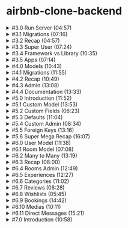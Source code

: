 # airbnb-clone-backend

<details>
<summary> #3.0 Run Server (04:57)
</summary>

**서버 키는 법**

airbnb-clone-backend 폴더 위치 아래에서 터미널을 킨 후 `poetry shell`로 `django` 가상환경으로 들어가준다.
그 다음 `python manage.py runserver` 명령어를 터미널에서 실행해준다.

**서버 닫는 법**

`Ctrl + C`로 중지한다.

</details>

<details>
<summary>
#3.1 Migrations (07:16)
</summary>

**admin page**

/admin/ 페이지로 가려함.

- /admin/ 페이지가 접속이 안되는 경우
  DB에 django_session 이라는 테이블이 없기 때문이다.

서버를 열면서 생긴 'db.sqlite3' 폴더는 DB파일인데 비어있다.

- migration 작업을 통해 문제 해결
  migration은 DB의 state를 수정하는 작업을 의미한다.

  ![Alt text](img/1.png)

  18개의 migration이 있다.

  `python manage.py migrate` 명령어를 터미널에 실행시켜 문제를 해결한다.

  ![Alt text](img/2.png)

- /admin/ 페이지 로그인 시 로그인 오류화면을 볼 수 있음

![Alt text](img/3.png)

</details>

<details>
<summary>
#3.2 Recap (04:57)
</summary>

**migration**

migration 파일에는 DB를 변화시킬 수 있는 python 코드가 들어있다.

이중에는 `auth-user`파일이 있을 것이다. 유저 저장 테이블이다.

</details>

<details>
<summary>
#3.3 Super User (07:24)
</summary>

**관리자 페이지**

터미널을 하나 더 열고 `django` 가상환경으로 들어가준 뒤 `python manage.py createsuperuser`를 실행한다.

비밀번호 설정 시 유효성 검사를 자동으로 해줌을 볼 수 있다.

![Alt text](img/4.png)

`/admin/`으로 들어가 설정한 아이디 비번을 입력하면 관리자 페이지를 볼 수 있다.

![Alt text](img/5.png)

관리자 페이지에서 본인 계정의 비밀번호 변경, 다른 유저의 비밀번호 변경, 유저생성, 그룹생성 등의 작업을 할 수 있다.

</details>

<details>
<summary>
#3.4 Framework vs Library (10:35)
</summary>

**라이브러리와 프레임워크의 차이 설명**

우리가 import를 통해 `라이브러리`를 호출한다.

`프레임워크`는 우리가 쓴 코드를 호출한다.

config폴더의 `setting.py` 파일의 내용을 수정함으로써 사용자의 코드에 맞춰 웹페이지의 내용이 바뀌는 것을 볼 수 있다.

![Alt text](img/6.png)

(프레임워크의 특징이다)

</details>

<details>
<summary>
#3.5 Apps (07:14)
</summary>

**장고의 프로젝트는 application들로 이루어져 있다**

Airbnb를 예시로 든다.

(`room`)숙소 정보와 (`user`)숙소 주인정보나 고객정보를 위한 로직을 같은 파일에 두지 않고 따로 둘 것이다.

`room`을 업로드하고 수정하고 삭제하는 등의 로직과 정보를 DB에 저장하고 변경사항을 적용해야한다.

`user`들이 소통하고 본인의 숙소페이지를 관리하고 본인의 예약정보를 관리하고, DB에 정보를 저장하고 변경사항을 적용해야한다.

</details>

<details>
<summary>
#4.0 Models (10:43)
</summary>

**장고의 프로젝트는 application들로 이루어져 있다**

django가상환경에서 다음 명령어를 터미널에 입력한다.
`python manage.py startapp 어플리케이션_이름`

'어플리케이션\_이름'에 해당하는 폴더가 만들어진다.

house 어플리케이션에 대한 데이터의 detail을 `models.py`에 작성한다.

파일을 수정하고 저장하여도 자동으로 서버가 재시작 되지 않는데 django가 아직 house 어플리케이션에 대해 모르기 때문이다.

config폴더의 `setting.py`파일에 `INSTALLED_APPS`에 우리가 만든 어플리케이션을 추가한다.
![Alt text](img/7.png)

`"houses.apps.HousesConfig"` 추가하기

</details>

<details>
<summary>
#4.1 Migrations (11:55)
</summary>

**Migrations**

django는 자동으로 admin 패널을 우리의 데이터로 생성해준다.

house폴더 아래에 있는 `admin.py`파일에 다음코드를 추가해준다.

```python
@admin.register(House)
class HouseAdmin(admin.ModelAdmin):
    pass
```

House라는 모델을 추가해주는 것을 볼 수 있다.

![Alt text](img/8.png)

하지만 눌러보면 table이 없다는 오류가 뜬다.

직접 migration을 함으로써 table을 만들어 줄 수 있다.

새로운 터미널을 열고 django가상환경상태에 진입한 후, `python manage.py makemigrations` 명령어를 입력한다.

![Alt text](img/9.png)

house 폴더 아래에 migration 폴더가 생겼고, 그 안에 '0001_initial.py'파일이 생겼다.

![Alt text](img/10.png)

변경된 데이터베이스를 적용하기 위해 `python manage.py migrate` 명령어를 입력해준다.

![Alt text](img/11.png)

그러면 이제 Houses를 눌렀을 때 migrate한 데이터베이스가 보인다.

![Alt text](img/12.png)

'ADD HOUSE' 버튼을 눌러 예전에 미리 설정해두었던 db자료형에 맞춰 내용을 추가할 수 있다.

![Alt text](img/13.png)

Houses에 내용물을 하나 추가하고 서버를 껐다키면 전에 추가했었던 내용이 살아있는 것을 확인할 수 있다.

![Alt text](img/14.png)

</details>

<details>
<summary>#4.2 Recap (10:49)</summary>

기존에 설치된 앱과 새로만들어 추가한 앱을 분리하여 따로 합쳐준다.

`INSTALLED_APPS = SYSTEM_APPS + CUSTOM_APPS`

migration을 테스트해보기위해 house폴더 아래에 있는 `models.py`에서 'price'를 'price_per_night'로 바꾼 후 변경사항을 적용시키기 위해 migration을 해준다.

![Alt text](img/15.png)

migration폴더 아래에 새로운 파이썬 파일이 생기고 변경사항이 기록된다.

![Alt text](img/16.png)

변경사항을 `python manage.py makemigrations`로 등록해주고, `python manage.py migrate`로 적용해준다.

![Alt text](img/17.png)

적용된 모습이다.

</details>

<details>
<summary>#4.3 Admin (13:08)</summary>

**admin 패널 추가설정하기**

admin패널에 들어가면 Houses 클래스로부터 만들어진 항목의 이름이 'House object(1)' 로 보인다.

model.py에서 House클래스에 `__str__()` 메소드를 수정해줌으로써 우리가 원하는 형태로 보이게 할 수 있다.

```
    def __str__(self):
        return self.name
```

admin.py에서 `list_display=[]`에 데이터 속성이름을 적어주면 해당 속성들을 미리보기 가능하다.

```
    list_display = [
        "name",
        "price_per_night",
        "address",
        "pets_allowed",
    ]
```

`list_filter=[]`를 추가해주면 오른쪽에 필터목록을 볼 수 있다.

![Alt text](img/18.png)

```
    list_filter = [
        "price_per_night",
        "pets_allowed",
    ]
```

`    search_fields = ["address"]`이 코드를 추가 함으로써 주소를 기준으로 검색할 수 있는 검색창이 생긴다.

`"address_startwith"`를 집어넣으면 검색키워드로 시작하는 것만 뜨고, 그냥 `"address"`만 넣으면 키워드가 중간에 들어있어도 모두 검색된다.

</details>

<details>
<summary>#4.4 Documentation (13:33)</summary>

**Documentation**

[장고문서](https://docs.djangoproject.com/en/4.2/ref/models/fields/)

Documents를 통해 admin패널에서 도움말, 데이터 이름, 데이터 숨기기, 리스트상태에서 수정가능하게 하기 등등의 많은 기능을 적은 코드로 사용할 수 있다.

It's insane~

</details>

<details>
<summary>#5.0 Introduction (11:52)</summary>

**User Applications 환경설정\_0**

인터프리트 설정을 poetry환경으로 잡아준다.

그러면 django 임포트할때 밑에 경고물결줄이 안뜬다.

</details>

<details>
<summary>#5.1 Custom Model (13:53)</summary>

**User Applications 환경설정\_1**

[Documents Link](https://docs.djangoproject.com/en/4.2/topics/auth/customizing/#substituting-a-custom-user-model)

`python manage.py startapp users`로 새로운 커스텀 유저를 만들어준다.

기존 유저의 모든 것을 상속받아야함.

1.  `AbstractUser`의 모든 것을 상속받은 `User`를 커스터마이징하고,

2.  커스터마이징한 `User`를 Django에게 사용하겠다고 인지시켜야한다.

    2-1. 링크에서 추가해야하는 코드를 `setting.py`에 추가한다.

    2-2. user application을 설치해야하므로 `CUSTOM_APPS`에 추가해준다.

    2-3. 커스텀 USER를 만들었는데 이미 옛날에 만들어둔 USER와 충돌을 일으키기 때문에 서버를 끄고 DB를 삭제해준다. "db.sqlite3"을 삭제한다. 서버 재실행해준다.

    2-4. 그리고 houses에 있는 migrations 파일도 지워준다.(0001\_.... 이렇게 생긴 파일들). (폴더와 `__init__.py` 파일은 살려둠)

    2-5. `python manage.py makemigrations`를 해준다.

    ![Alt text](img/19.png)

    2-6. `python manage.py migrate`로 새정보로 업데이트해주고, 동기화된다.

3.  user모델을 admin패널에 추가한다.

    3.1 users폴더에 admin.py에 내용을 추가해준다.

    3.2 다시 페이지를 리로드하면 로그인을 다시해야하는데, DB를 지웠기 때문에 세션이 종료된 것이고, user로 새로 생성해 줘야한다.

    따라서 `python manage.py createsuperuser`로 user계정을 새로 만들어준다.

![Alt text](img/20.png)

유저가 분리되어 보인다. 이전에는 Groups와 같이 있었다.

</details>

<details>
<summary>#5.2 Custom Fields (06:23)</summary>

**Custom User Model**

파이썬 코드에 있는 모델 구조와 DB구조를 서로 동기화 하기 위해 추가작업(기본값 넣어주기 등의 작업)을 해줘야 한다.

만약 'is_host'필드에 기본값을 지정해주지 않고 `python manage.py makemigrations`를 해주면 동기화를 위한 오류를 발생시킬 것이다.

![Alt text](img/21.png)

추가한 'is_host' 필드는 기본값없이 Nill 값으로 추가가 불가능하다는 오류이다.

옵션1. 일회성 기본값제공하기. 하지만 기존 행들의 이 열 값들이 모두 null값이 된다.

옵션2. 이 작업을 중지하고 models.py에서 기본값을 지정해준다.

2번을 선택하여 추가작업을 해줄 것이다.

</details>

<details>
<summary>#5.3 Defaults (11:04)</summary>

**Adding Default**

DB를 수정하여 기존에 있었던 필드가 사라지면 원래 있어야 할 것이 없어져서 오류가 발생한다.

default 값이 필요한 필드에 default값을 넣어주고 makemigrations를 해준다.

웹에서 유저를 클릭하여 들어가보자.

하지만 필드가 non-editable 상태여서 오류가 발생하는 것을 볼 수 있다.

다음 강의에서 해결한다.

</details>

<details>
<summary>#5.4 Custom Admin (08:34)</summary>

**Admin pages modify**

어드민 페이지를 수정하였다.

</details>
<details>
<summary>#5.5 Foreign Keys (13:16)</summary>

**유저 연동시키기(model연결시키기)**

ForeignKey를 사용하여 사용자를 연결한다.

만약 사용자가 지워지면 어떻게 처리할 것인지 정해주어야만 한다.

NULL로 처리해줄 수 있다. 하지만 그 유저가 만든 house가 주인이 없는 채로 남아있으면 안됨으로 house도 같이 delete해주기 위한 CASCADE를 쓴다. `on_delete=models.CASCADE`

그 다음 db.sqlite3과 migrations 폴더에 있는 파일들을 모두 지워준다.(`__init__.py` 빼고)

초기화 해주는 과정이다.

초기화가 되었기 때문에 makemigrations, migrate, createsuperuser를 다 해준다.(jeongyeon, 123)

웹페이지에 들어가서 house에 추가를 해주면 아래에 새로운 필드가 생긴 것을 확인할 수 있다.

![Alt text](img/23.png)

박스를 클릭하면 사용자를 선택해줄 수 있다. 초기여서 '-----'와 'jeongyeon' 2개만 있다.

house가 user의 ForeignKey를 가지고 있다고 알려주었기 때문에 models를 연결할 수 있었다.

PositiveIntegerField를 사용하게되면 단순히 숫자를 저장하기만 한다. 하지만 ForeignKey를 사용하면 Django에게 참조하고 싶은 model을 알려줌으로써 연결을 해준다.

</details>

<details>
<summary>#5.6 Super Mega Recap (16:07)</summary>

**관계형DB를 Django에서 다루기**

사용자를 예시로 user테이블과 house테이블을 연결하였다.

만약 user테이블에있는 user가 하나 사라진다면, 그 user와 연관된 house를 어떻게 처리할 것인지가 문제가 된다.

house를 같이 삭제시키는 방법과 house의 user정보를 null로 만들어버리는 방법 2가지가 있다.

extensions에서 sqlite viewer를 설치하면 django의 sqlite db를 시각화해서 볼 수 있다.

다음에 model들을 생성할 것이기 때문에 house폴더를 삭제시켰다. 그리고 setting.py에서 custom_apps에 있는 house도 지워준다.

그다음 migration폴더에 있는 것도 지워서 초기화 해준다.

</details>
<details>
<summary>#6.0 User Model (11:38)</summary>

**최종 프로젝트에서 사용할 model만들기**

user 모델을 확장하였음

</details>
<details>
<summary>#6.1 Room Model (07:08)</summary>

**최종 프로젝트에서 사용할 model만들기**

rooms 모델을 새로 만들어줌

콘솔창에 `python manage.py startapp rooms`를 쳐서 새 모델을 만들어 주고, Config폴더에 있는 settings.py에 CUTSTOM_APPS에 `"rooms.apps.RoomsConfig",` 을 추가한다.

many-to-many 것들을 위해 나머지는 다음강의에

</details>
<details>
<summary>#6.2 Many to Many (13:19)</summary>

**최종 프로젝트에서 사용할 model만들기**

many to many 의 의미를 알기 위해서는 Many to one, One to many의 의미를 알아야 한다.

- room1, room2, room3 -> user1 (Many to one)

- user1 -> room1, room2, room3 (One to many)

Amenty model이 many to many relationship을 가진다.

Amenity1, Amenity2, Amenity3 => room1, room2, room3

그리고 반복을 피하기 위해서 생성된 날짜, 변경수정된 날짜를 저장하는 필드를 하나 만들어준다.

여기서 `auto_now_add=True`를 해주게 되는데 처음 생성되었을 때 날짜를 넣어주는 기능이다.

update는 `auto_now=True`를 넣어줘서 저장될 때마다 시간이 기록되게 한다.

근데 여기서 만들고 있는 시간 저장기능은 다른곳에서도 똑같이 사용될 것이다. 그러면 반복적으로 같은 코드를 사용해줘야하는데 이 중복되는 것을 막기 위해서 새로운 application을 만들어줄 것이다.

콘솔에 `python manage.py startapp common`으로 공통 코드를 위한 새 application을 만들어준다.

이 새로 만들어준 common모델에는 추상모델을 만들어준다. 이 모델은 db에 추가하지 않고 다른 모델에서 재사용하기 위한 모델이다. 이것은 blueprint같은 모델이다.

만들어준 common 모델에 아래부분에

```(python)
class Meta:
    abstract = True
```

을 적어준다면 django는 이 모델에 대해서 쓸모없는 db를 만들어내지 않는다.

사용하기 위해서는 사용하고자 하는 모델에 임포트를 먼저 한 후 `from common.models import CommonModel` 시작할 때 modles.Model부분을 `CommonModel` 로 바꿔적어주면 된다.

</details>
<details>
<summary>#6.3 Recap (08:00)</summary>

**최종 프로젝트에서 사용할 model만들기**

만든 rooms와 amenities를 웹상에서 확인해봄.

db에서 직접 확인해보면 생성날짜 수정날짜도 확인할 수 있다.

</details>
<details>
<summary>#6.4 Rooms Admin (12:49)</summary>

**최종 프로젝트에서 사용할 model만들기**

room과 amenity의 이름 수정

그리고 Amenity모델을 자동으로 복수형으로 표시하는 django의 기능 중 Amenitys라고 잘못된 복수형을 다음 코드로 바로잡아준다.

```(python)
class Meta:
    verbose_name_plural = "Amenities"
```

admin.py에서 목록에서 어떻게 보일지, 어떤 필터 적용기준으로 보여줄지 패널에서 시각화 할 수 있다.

</details>
<details>
<summary>#6.5 Experiences (12:27)</summary>

**최종 프로젝트에서 사용할 model만들기**
experience창 만들기

</details>

<details>
<summary>#6.6 Categories (11:02)</summary>

**최종 프로젝트에서 사용할 model만들기**
category 연결 만들기

</details>
<details>
<summary>#6.7 Reviews (08:28)</summary>

**최종 프로젝트에서 사용할 model만들기**
review 테이블만들기

</details>
<details>
<summary>#6.8 Wishlists (05:45)</summary>

**최종 프로젝트에서 사용할 model만들기**
wishlist 만들기

</details>

<details>
<summary>#6.9 Bookings (14:42)</summary>

**최종 프로젝트에서 사용할 model만들기**
booking 만들기

-> rooms, experiences 2개 모두 예약할 수 있는 booking기능을 만들 것이다. 2개중 선택을 할 수 있도록 choice클래스를 하나 만들어준다.

booking에서 check_in, check_out을 만들어 줄 때에는 DB에 시간을 포함하여 저장할 것인지 날짜만 저장할 것인지를 우리가 정하여 만들어줘야 한다.(여기서는 날짜만 저장하기로 함)

</details>
<details>
<summary>#6.10 Medias (10:11)</summary>

**최종 프로젝트에서 사용할 model만들기**
Media 만들기

OneToOneField를 만들었는데 고유한 것을 연결할 때 사용하였다.(드물게 사용함)

</details>

<details>
<summary>#6.11 Direct Messages (15:21)</summary>

**최종 프로젝트에서 사용할 model만들기**
direct_messages 만들기

dms로 이름지어도 되어서 그렇게 했음

application이름은 해당 모델의 폴더 아래에 app.py에서 name을 수정함으로서 바꿀 수 있다.

admin패널에서 추가적으로 문자 개수, 채팅방에 참여하고있는 사람수, 개시한 방에 평점 등의 추가적인 속성을 넣어줄 수 있을 것이다.

</details>
<details>
<summary>#7.0 Introduction (10:58)</summary>

**Django의 ORM**

콘솔창에서 shell로 db와 소통할 것이다.

`python manage.py shell`

models를 통해 db에 접근한다.

db에 있는 모든 room찾기

`from rooms.models import room`

`Room.objects.all()`

어떠한 속성으로도 찾을 수 있다.

`Room.objects.get(name="서울집")`

.get 뿐만아니라 .create, .filter도 있다

`room = Room.objects.get(name="서울집")`

처럼 변수에 저장하고

`room.created_at`,`room.name`,`room.id`등의 명령어를 입력할 수 있다.

`room.price = 2000`으로 하고 `room.save()`를 하게되면 db가 업데이트된다. 심지어 updated_at에 시간이 반영된다. 하지만 국제표준시간 기준이여서 9시간 느리게 보인다.

</details>
